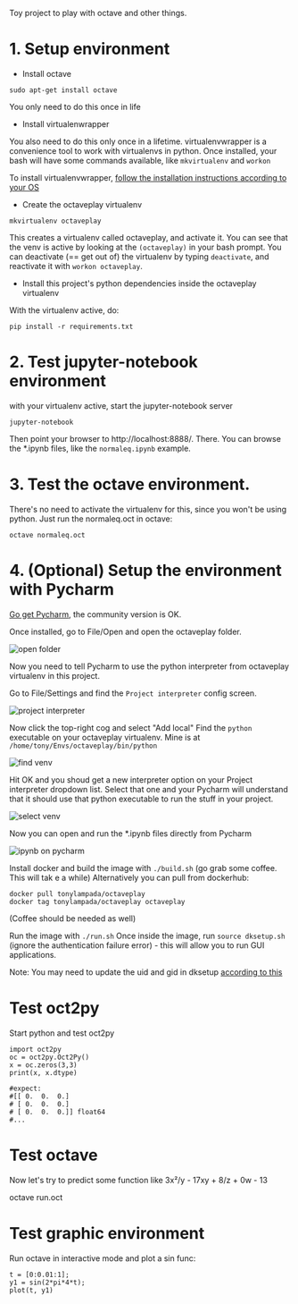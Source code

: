 Toy project to play with octave and other things.

# 1. Setup environment

* Install octave

`sudo apt-get install octave`

You only need to do this once in life

* Install virtualenwrapper

You also need to do this only once in a lifetime.
virtualenvwrapper is a convenience tool to work with virtualenvs in python.
Once installed, your bash will have some commands available, like `mkvirtualenv` and `workon`

To install virtualenvwrapper, [follow the installation instructions according to your OS](http://virtualenvwrapper.readthedocs.io/en/latest/install.html)

* Create the octaveplay virtualenv

```
mkvirtualenv octaveplay
```

This creates a virtualenv called octaveplay, and activate it.
You can see that the venv is active by looking at the `(octaveplay)` in your bash prompt.
You can deactivate (== get out of) the virtualenv by typing `deactivate`, and reactivate it with `workon octaveplay`.

* Install this project's python dependencies inside the octaveplay virtualenv

With the virtualenv active, do:

```
pip install -r requirements.txt
```

# 2. Test jupyter-notebook environment

with your virtualenv active, start the jupyter-notebook server

```
jupyter-notebook
```

Then point your browser to http://localhost:8888/.
There. You can browse the \*.ipynb files, like the `normaleq.ipynb` example.

# 3. Test the octave environment.

There's no need to activate the virtualenv for this, since you won't be using python. Just run the normaleq.oct in octave:

```
octave normaleq.oct
```

# 4. (Optional) Setup the environment with Pycharm

[Go get Pycharm](https://www.jetbrains.com/pycharm/download/), the community version is OK.

Once installed, go to File/Open and open the octaveplay folder.

![open folder](images/open_folder.png)

Now you need to tell Pycharm to use the python interpreter from octaveplay virtualenv in this project.

Go to File/Settings and find the `Project interpreter` config screen.

![project interpreter](images/project_interpreter.png)

Now click the top-right cog and select "Add local"
Find the `python` executable on your octaveplay virtualenv. Mine is at `/home/tony/Envs/octaveplay/bin/python`

![find venv](images/find_venv.png)

Hit OK and you shoud get a new interpreter option on your Project interpreter dropdown list.
Select that one and your Pycharm will understand that it should use that python executable to run the stuff in your project.

![select venv](images/select_venv.png)

Now you can open and run the \*.ipynb files directly from Pycharm

![ipynb on pycharm](images/ipynb_on_pycharm.png)

Install docker and build the image with `./build.sh` (go grab some coffee. This will tak e a while)
Alternatively you can pull from dockerhub:
```
docker pull tonylampada/octaveplay
docker tag tonylampada/octaveplay octaveplay
```
(Coffee should be needed as well)


Run the image with `./run.sh`
Once inside the image, run `source dksetup.sh` (ignore the authentication failure error) - this will allow you to run GUI applications.

Note: You may need to update the uid and gid in dksetup [according to this](http://fabiorehm.com/blog/2014/09/11/running-gui-apps-with-docker/)

# Test oct2py
Start python and test oct2py

```
import oct2py
oc = oct2py.Oct2Py()
x = oc.zeros(3,3)
print(x, x.dtype)

#expect:
#[[ 0.  0.  0.]
# [ 0.  0.  0.]
# [ 0.  0.  0.]] float64
#...
```


# Test octave

Now let's try to predict some function like 3x²/y - 17xy + 8/z + 0w - 13

octave run.oct

# Test graphic environment

Run octave in interactive mode and plot a sin func:

```
t = [0:0.01:1];
y1 = sin(2*pi*4*t);
plot(t, y1)
```
